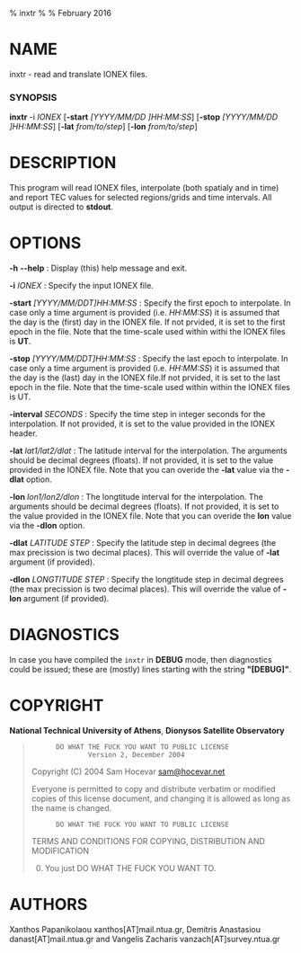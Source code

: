 % inxtr
%
% February 2016


# NAME

inxtr - read and translate IONEX files.

### SYNOPSIS

**inxtr** -i *IONEX* 
[**-start** *[YYYY/MM/DD ]HH:MM:SS*] 
[**-stop** *[YYYY/MM/DD ]HH:MM:SS*] 
[**-lat** *from/to/step*] 
[**-lon** *from/to/step*]

# DESCRIPTION

This program will read IONEX files, interpolate (both spatialy and in time)
and report TEC values for selected regions/grids and time intervals. All 
output is directed to **stdout**.

# OPTIONS


**-h** **--help**
:   Display (this) help message and exit.

**-i** *IONEX*
:   Specify the input IONEX file.

**-start** *[YYYY/MM/DDT]HH:MM:SS*
:   Specify the first epoch to interpolate. In case only
    a time argument is provided (i.e. *HH:MM:SS*) it is
    assumed that the day is the (first) day in the
    IONEX file. If not prvided, it is set to the first
    epoch in the file. Note that the time-scale used within
    withi the IONEX files is **UT**.

**-stop** *[YYYY/MM/DDT]HH:MM:SS*
:   Specify the last epoch to interpolate. In case only
    a time argument is provided (i.e. *HH:MM:SS*) it is
    assumed that the day is the (last) day in the 
    IONEX file.If not prvided, it is set to the last
    epoch in the file. Note that the time-scale used within
    within the IONEX files is UT.

**-interval** *SECONDS*
:   Specify the time step in integer seconds for the
    interpolation. If not provided, it is set to
    the value provided in the IONEX header.

**-lat** *lat1/lat2/dlat*
:   The latitude interval for the interpolation. The
    arguments should be decimal degrees (floats).
    If not provided, it is set to the value provided
    in the IONEX file. Note that you can overide the
    **-lat** value via the **-dlat** option.    

**-lon** *lon1/lon2/dlon*
:   The longtitude interval for the interpolation. The
    arguments should be decimal degrees (floats).
    If not provided, it is set to the value provided
    in the IONEX file. Note that you can overide the
    **lon** value via the **-dlon** option.

**-dlat** *LATITUDE STEP*
:   Specify the latitude step in decimal degrees (the
    max precission is two decimal places). This will
    override the value of **-lat** argument (if provided).

**-dlon** *LONGTITUDE STEP*
:   Specify the longtitude step in decimal degrees (the
    max precission is two decimal places). This will
    override the value of **-lon** argument (if provided).

# DIAGNOSTICS

In case you have compiled the `inxtr` in **DEBUG** mode, then
diagnostics could be issued; these are (mostly) lines starting
with the string **"[DEBUG]"**.

# COPYRIGHT

**National Technical University of Athens**,
**Dionysos Satellite Observatory**

>           DO WHAT THE FUCK YOU WANT TO PUBLIC LICENSE
>                   Version 2, December 2004
>
>Copyright (C) 2004 Sam Hocevar <sam@hocevar.net>
>
>Everyone is permitted to copy and distribute verbatim or modified
>copies of this license document, and changing it is allowed as long
>as the name is changed.
>
>           DO WHAT THE FUCK YOU WANT TO PUBLIC LICENSE
>  TERMS AND CONDITIONS FOR COPYING, DISTRIBUTION AND MODIFICATION
>
> 0. You just DO WHAT THE FUCK YOU WANT TO.

# AUTHORS

Xanthos Papanikolaou xanthos[AT]mail.ntua.gr, Demitris Anastasiou danast[AT]mail.ntua.gr and 
Vangelis Zacharis vanzach[AT]survey.ntua.gr

